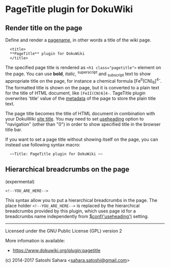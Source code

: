 PageTitle plugin for DokuWiki
==============================

Render title on the page
------------------------

Define and render a [pagename](https://www.dokuwiki.org/pagename), in other words a title of the wiki page.

```
  <title>
  **PageTitle** plugin for DokuWiki
  </title>
```

The specified page title is rendered as `<h1 class="pagetitle">` element on the page.
You can use **bold**, *italic*, <sup>superscript</sup> and <sub>subscript</sub> text to show appropriate title on the page, for instance a chemical formula [Fe<sup>II</sup>(CN)<sub>6</sub>]<sup>4-</sup>. The formatted title is shown on the page, but it is converted to a plain text for the title of HTML document, like `[FeII(CN)6]4-`. TageTitle plugin overwrites 'title' value of the [metadata](https://www.dokuwiki.org/devel:metadata) of the page to store the plain title text.

The page title becomes the title of HTML document in combination with your DokuWiki [site title](https://www.dokuwiki.org/config:title).
You may need to set [useheading](https://www.dokuwiki.org/config:useheading) option 
to "navigation" (other than "0") in order to show specified title in the browser title bar.


If you want to set a page title without showing itself on the page, you can instead use following syntax macro:

```
  ~~Title: PageTitle plugin for DokuWiki ~~
```


Hierarchical breadcrumbs on the page
----------------------------------
(expermental)

```
<!--YOU_ARE_HERE-->
```

This syntax allow you to put a hierarchical breadcrumbs in the page. The place holder `<!--YOU_ARE_HERE-->` is replaced by the hierarchical breadcrumbs provided by this plugin,  which uses page id for a breadcrumbs name independently from [$conf('useheading')](https://www.dokuwiki.org/config:useheading) setting.


----
Licensed under the GNU Public License (GPL) version 2

More infomation is available:
  * https://www.dokuwiki.org/plugin:pagetitle

(c) 2014-2017 Satoshi Sahara \<sahara.satoshi@gmail.com>

